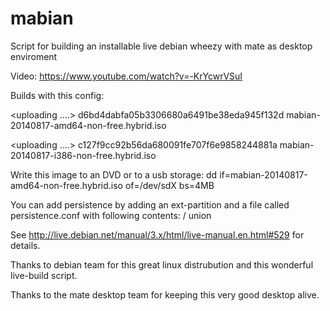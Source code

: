 mabian
======

Script for building an installable live debian wheezy with mate as desktop enviroment 


Video: https://www.youtube.com/watch?v=-KrYcwrVSuI

Builds with this config:

<uploading ....>
d6bd4dabfa05b3306680a6491be38eda945f132d  mabian-20140817-amd64-non-free.hybrid.iso

<uploading ....>
c127f9cc92b56da680091fe707f6e9858244881a  mabian-20140817-i386-non-free.hybrid.iso

Write this image to an DVD or to a usb storage:
dd if=mabian-20140817-amd64-non-free.hybrid.iso of=/dev/sdX bs=4MB


You can add persistence by adding an ext-partition and a file called persistence.conf with following contents:
/ union

See http://live.debian.net/manual/3.x/html/live-manual.en.html#529 for details.

Thanks to debian team for this great linux distrubution and this wonderful live-build script.

Thanks to the mate desktop team for keeping this very good desktop alive.
